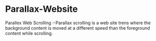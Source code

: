 ﻿# Parallax-Website
Parallex Web Scrolling :-Parallax scrolling is a web site trens where the background content is moved at a different speed than the foreground content while scrolling.
